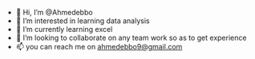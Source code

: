 - 👋 Hi, I’m @Ahmedebbo
- 👀 I’m interested in learning data analysis 
- 🌱 I’m currently learning excel
- 💞️ I’m looking to collaborate on any team work so as to get experience 
- 📫 you can reach me on ahmedebbo9@gmail.com 

<!---
Ahmedebbo/Ahmedebbo is a ✨ special ✨ repository because its `README.md` (this file) appears on your GitHub profile.
You can click the Preview link to take a look at your changes.
--->
